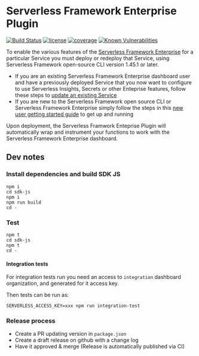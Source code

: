 # Serverless Framework Enterprise Plugin

[![Build Status](https://travis-ci.com/serverless/enterprise-plugin.svg)](https://travis-ci.com/serverless/enterprise-plugin)
[![license](https://img.shields.io/npm/l/@serverless/enterprise-plugin.svg)](https://www.npmjs.com/package/@serverless/enterprise-plugin)
[![coverage](https://img.shields.io/codecov/c/github/serverless/enterprise-plugin.svg)](https://codecov.io/gh/serverless/enterprise-plugin)
[![Known Vulnerabilities](https://snyk.io/test/github/serverless/enterprise-plugin/badge.svg?targetFile=package.json)](https://snyk.io/test/github/serverless/enterprise-plugin?targetFile=package.json)

To enable the various features of the [Serverless Framework Enterprise](https://github.com/serverless/enterprise) for a particular Service you must deploy or redeploy that Service, using Serverless Framework open-source CLI version 1.45.1 or later.

- If you are an existing Serverless Framework Enterprise dashboard user and have a previously deployed Service that you now want to configure to use Serverless Insights, Secrets or other Enteprise features, follow these steps to [update an existing Service](https://github.com/serverless/enterprise/blob/master/docs/update.md)
- If you are new to the Serverless Framework open source CLI or Serverless Framework Enterprise simply follow the steps in this [new user getting started guide](https://github.com/serverless/enterprise/blob/master/docs/getting-started.md) to get up and running

Upon deployment, the Serverless Framwork Enteprise Plugin will automatically wrap and instrument your functions to work with the Serverless Framework Enterprise dashboard.

## Dev notes

### Install dependencies and build SDK JS

```
npm i
cd sdk-js
npm i
npm run build
cd -
```

### Test

```
npm t
cd sdk-js
npm t
cd -
```

#### Integration tests

For integration tests run you need an access to `integration` dashboard organization, and generated for it access key.

Then tests can be run as:

```
SERVERLESS_ACCESS_KEY=xxx npm run integration-test
```

### Release process

- Create a PR updating version in `package.json`
- Create a draft release on github with a change log
- Have it approved & merge (Release is automatically published via CI)
